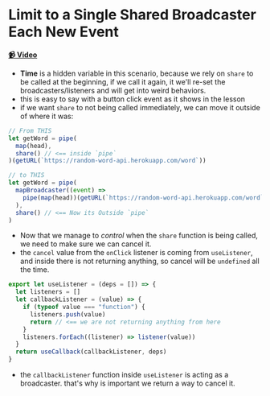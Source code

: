 # Limit to a Single Shared Broadcaster Each New Event

**[📹 Video](https://egghead.io/lessons/egghead-limit-to-a-single-shared-broadcaster-each-new-event)**

- **Time** is a hidden variable in this scenario, because we rely on `share` to be called at the beginning, if we call it again, it we'll re-set the broadcasters/listeners and will get into weird behaviors.
- this is easy to say with a button click event as it shows in the lesson
- if we want `share` to not being called immediately, we can move it outside of where it was:

```js
// From THIS
let getWord = pipe(
  map(head),
  share() // <== inside `pipe`
)(getURL(`https://random-word-api.herokuapp.com/word`))

// to THIS
let getWord = pipe(
  mapBroadcaster((event) =>
    pipe(map(head))(getURL(`https://random-word-api.herokuapp.com/word`))
  ),
  share() // <== Now its Outside `pipe`
)
```

- Now that we manage to _control_ when the `share` function is being called, we need to make sure we can cancel it.
- the `cancel` value from the `onClick` listener is coming from `useListener`, and inside there is not returning anything, so cancel will be `undefined` all the time.

```js
export let useListener = (deps = []) => {
  let listeners = []
  let callbackListener = (value) => {
    if (typeof value === "function") {
      listeners.push(value)
      return // <== we are not returning anything from here
    }
    listeners.forEach((listener) => listener(value))
  }
  return useCallback(callbackListener, deps)
}
```

- the `callbackListener` function inside `useListener` is acting as a broadcaster. that's why is important we return a way to cancel it.


